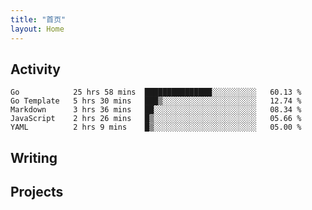 ```yaml
---
title: "首页"
layout: Home
---
```


## Activity
<!--START_SECTION:waka-->
```text
Go            25 hrs 58 mins  ███████████████░░░░░░░░░░   60.13 % 
Go Template   5 hrs 30 mins   ███▒░░░░░░░░░░░░░░░░░░░░░   12.74 % 
Markdown      3 hrs 36 mins   ██░░░░░░░░░░░░░░░░░░░░░░░   08.34 % 
JavaScript    2 hrs 26 mins   █▒░░░░░░░░░░░░░░░░░░░░░░░   05.66 % 
YAML          2 hrs 9 mins    █▒░░░░░░░░░░░░░░░░░░░░░░░   05.00 % 
```
<!--END_SECTION:waka-->

## Writing
<PindedPosts />

## Projects
<Projects />
